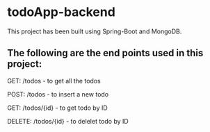 # todoApp-backend
This project has been built using Spring-Boot and MongoDB.

## The following are the end points used in this project:
GET: /todos  - to get all the todos

POST: /todos - to insert a new todo

GET: /todos/{id} - to get todo by ID

DELETE: /todos/{id} - to delelet todo by ID
